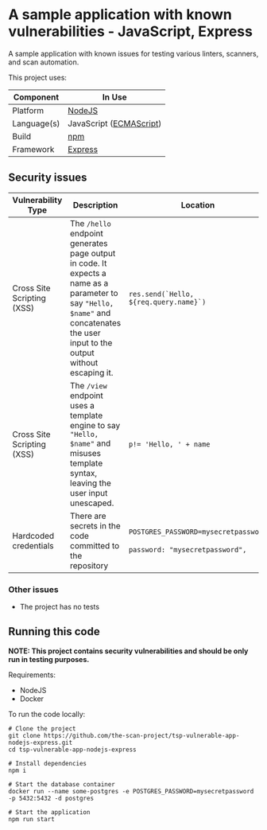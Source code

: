 # A sample application with known vulnerabilities - JavaScript, Express

A sample application with known issues for testing various linters, scanners,
and scan automation.

This project uses:

| Component   | In Use                                                                                              | 
|-------------|-----------------------------------------------------------------------------------------------------|
| Platform    | [NodeJS](https://nodejs.org/)                                                                       |
| Language(s) | JavaScript ([ECMAScript](https://www.ecma-international.org/publications-and-standards/standards/)) |
| Build       | [npm](https://www.npmjs.com/)                                                                       |
| Framework   | [Express](https://expressjs.com/)                                                                   |

## Security issues

| Vulnerability Type                     | Description                                                                                                                                                                      | Location                                                                      | PoC Command                                                                                                                        |
|----------------------------------------|----------------------------------------------------------------------------------------------------------------------------------------------------------------------------------|-------------------------------------------------------------------------------|------------------------------------------------------------------------------------------------------------------------------------|
| Cross Site Scripting (XSS)             | The `/hello` endpoint generates page output in code. It expects a name as a parameter to say `"Hello, $name"` and concatenates the user input to the output without escaping it. | ``res.send(`Hello, ${req.query.name}`)``                                      | <http://localhost:8080/hello?name=%3Cscript%3Ealert(1)%3C/script%3E>                                                               | 
| Cross Site Scripting (XSS)             | The `/view` endpoint uses a template engine to say `"Hello, $name"` and misuses template syntax, leaving the user input unescaped.                                               | `p!= 'Hello, ' + name`                                                        | <http://localhost:8080/view?name=%3Cscript%3Ealert(1)%3C/script%3E>                                                                |
| Hardcoded credentials                  | There are secrets in the code committed to the repository                                                                                                                        | `POSTGRES_PASSWORD=mysecretpassword`<br/><br/>`password: "mysecretpassword",` | N/A                                                                                                                                |

### Other issues

* The project has no tests

## Running this code

**NOTE: This project contains security vulnerabilities and should be only run in
testing purposes.**

Requirements:
* NodeJS
* Docker

To run the code locally:

```shell
# Clone the project
git clone https://github.com/the-scan-project/tsp-vulnerable-app-nodejs-express.git
cd tsp-vulnerable-app-nodejs-express

# Install dependencies
npm i

# Start the database container
docker run --name some-postgres -e POSTGRES_PASSWORD=mysecretpassword -p 5432:5432 -d postgres

# Start the application
npm run start
```
